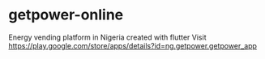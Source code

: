 # getpower-online
Energy vending platform in Nigeria created with flutter
Visit https://play.google.com/store/apps/details?id=ng.getpower.getpower_app
